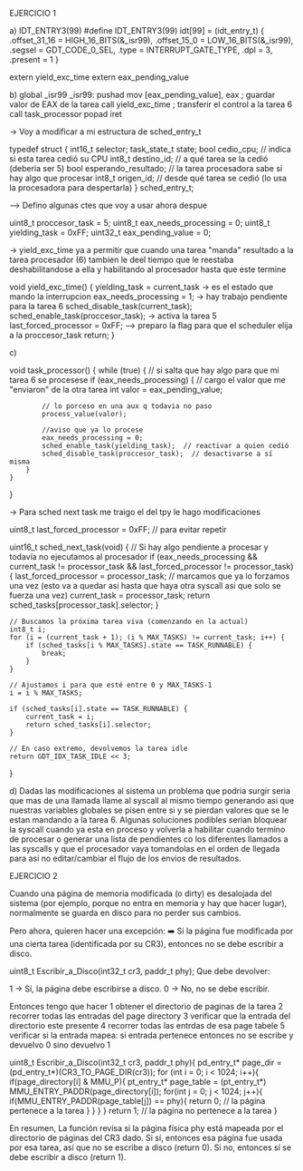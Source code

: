 EJERCICIO 1

a)
IDT_ENTRY3(99)
    #define IDT_ENTRY3(99)
    idt[99] = (idt_entry_t) {
    .offset_31_16 = HIGH_16_BITS(&_isr99),
    .offset_15_0 = LOW_16_BITS(&_isr99),
    .segsel = GDT_CODE_0_SEL,
    .type = INTERRUPT_GATE_TYPE,
    .dpl = 3,
    .present = 1
}

extern yield_exc_time
extern eax_pending_value

b)
global _isr99
_isr99:
    pushad
    mov [eax_pending_value], eax  ; guardar valor de EAX de la tarea
    call yield_exc_time           ; transferir el control a la tarea 6
    call task_processor
    popad
    iret

-> Voy a modificar  a mi estructura de sched_entry_t

typedef struct {
    int16_t selector;
    task_state_t state;
    bool cedio_cpu;         // indica si esta tarea cedió su CPU
    int8_t destino_id;      // a qué tarea se la cedió (debería ser 5)
    bool esperando_resultado; // la tarea procesadora sabe si hay algo que procesar
    int8_t origen_id;       // desde qué tarea se cedió (lo usa la procesadora para despertarla)
} sched_entry_t;

--> Defino algunas ctes que voy a usar ahora despue

uint8_t proccesor_task = 5;
uint8_t eax_needs_processing = 0;
uint8_t yielding_task = 0xFF;
uint32_t eax_pending_value = 0;

-> yield_exc_time ya a permitir que cuando una tarea "manda" resultado a la tarea procesador (6) tambien le deel tiempo que le reestaba deshabilitandose a ella y habilitando al procesador hasta que este termine 

void yield_exc_time() {
    yielding_task = current_task          -> es el estado que mando la interrupcion
    eax_needs_processing = 1;             -> hay trabajo pendiente para la tarea 6 
    sched_disable_task(current_task);
    sched_enable_task(proccesor_task);    -> activa la tarea 5 
    last_forced_processor = 0xFF; --> preparo la flag para que el scheduler elija a la proccesor_task
    return;
}

c)

void task_processor() {
    while (true) {
        // si salta que hay algo para que mi tarea 6 se procesese
        if (eax_needs_processing) {
            // cargo el valor que me "enviaron" de la otra tarea
            int valor = eax_pending_value;

            // lo porceso en una aux q todavia no paso
            process_value(valor);

            //aviso que ya lo procese 
            eax_needs_processing = 0;
            sched_enable_task(yielding_task);  // reactivar a quien cedió
            sched_disable_task(proccesor_task);  // desactivarse a sí misma
        }
    }
}


-> Para sched next task me traigo el del tpy le hago modificaciones 

uint8_t last_forced_processor = 0xFF; // para evitar repetir


uint16_t sched_next_task(void) {
    // Si hay algo pendiente a procesar y todavía no ejecutamos al procesador
    if (eax_needs_processing && current_task != processor_task && last_forced_processor != processor_task) {
        last_forced_processor = processor_task;  // marcamos que ya lo forzamos una vez (esto va a quedar asi hasta que haya otra syscall asi que solo se fuerza una vez)
        current_task = processor_task;
        return sched_tasks[processor_task].selector;
    }

    // Buscamos la próxima tarea viva (comenzando en la actual)
    int8_t i;
    for (i = (current_task + 1); (i % MAX_TASKS) != current_task; i++) {
        if (sched_tasks[i % MAX_TASKS].state == TASK_RUNNABLE) {
            break;
        }
    }

    // Ajustamos i para que esté entre 0 y MAX_TASKS-1
    i = i % MAX_TASKS;

    if (sched_tasks[i].state == TASK_RUNNABLE) {
        current_task = i;
        return sched_tasks[i].selector;
    }

    // En caso extremo, devolvemos la tarea idle
    return GDT_IDX_TASK_IDLE << 3;
}


d) Dadas las modificaciones al sistema un problema que podria surgir seria que mas de una llamada llame al syscall al mismo tiempo generando asi que nuestras variables globales se pisen entre si y se pierdan valores que se le estan mandando a la tarea 6. Algunas soluciones podibles serian bloquear la syscall cuando ya esta en proceso y volverla a habilitar cuando termino de procesar o generar una lista de pendientes co los diferentes llamados a las syscalls y que el procesador vaya tomandolas en el orden de llegada para asi no editar/cambiar el flujo de los envios de resultados.


EJERCICIO 2 


Cuando una página de memoria modificada (o dirty) es desalojada del sistema (por ejemplo, porque no entra en memoria y hay que hacer lugar), normalmente se guarda en disco para no perder sus cambios.

Pero ahora, quieren hacer una excepción:
➡️ Si la página fue modificada por una cierta tarea (identificada por su CR3), entonces no se debe escribir a disco.

uint8_t Escribir_a_Disco(int32_t cr3, paddr_t phy);
Que debe devolver:

1 → Sí, la página debe escribirse a disco.
0 → No, no se debe escribir.

Entonces tengo que hacer 
    1 obtener el directorio de paginas de la tarea
    2 recorrer todas las entradas del page directory
    3 verificar que la entrada del directorio este presente
    4 recorrer todas las entrdas de esa page tabele
    5 verificar si la entrada mapea:
        si entrada pertenece entonces no se escribe y devuelvo 0 
        sino devuelvo 1


uint8_t Escribir_a_Disco(int32_t cr3, paddr_t phy){
    pd_entry_t* page_dir = (pd_entry_t*)(CR3_TO_PAGE_DIR(cr3)); 
    for (int i = 0; i < 1024; i++){
        if(page_directory[i] & MMU_P){
            pt_entry_t* page_table = (pt_entry_t*) MMU_ENTRY_PADDR(page_directory[i]);
            for(int j = 0; j < 1024; j++){
                if(MMU_ENTRY_PADDR(page_table[j]) == phy){
                    return 0; // la página pertenece a la tarea
                }
            }
        }
    }
    return 1; // la página no pertenece a la tarea 
}

En resumen, La función revisa si la página física phy está mapeada por el directorio de páginas del CR3 dado. Si sí, entonces esa página fue usada por esa tarea, así que no se escribe a disco (return 0).
Si no, entonces sí se debe escribir a disco (return 1).